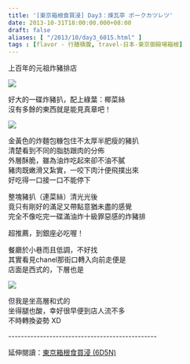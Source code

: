 ```yaml
---
title: '[東京箱根食買浸] Day3：煉瓦亭 ポークカツレツ'
date: 2013-10-31T18:00:00.000+08:00
draft: false
aliases: [ "/2013/10/day3_6015.html" ]
tags : [flavor - 行膳積腹, travel-日本-東京御殿場箱根]
---
```


上百年的元祖炸豬排店  

![](/images/tokyo3h1.jpg)

好大的一碟炸豬扒，配上綠葉：椰菜絲  
沒有多餘的東西就是能見真章吧！  

![](/images/tokyo3h.jpg)

金黃色的炸麵包糠包住不太厚半肥瘦的豬扒  
清楚看到不同的脂肪跟肉的分佈  
外層酥脆，雖為油炸吃起來卻不油不膩  
豬肉既嫩滑又紮實，一咬下肉汁便飛撲出來  
好吃得一口接一口不能停下  
  
整塊豬扒（連菜絲）清光光後  
竟只有剛好的滿足又帶點意猶未盡的感覺  
完全不像吃完一碟滿油炸十級罪惡感的炸豬排  
  
超推薦，到銀座必吃喔！  
  
  
餐廳於小巷而且低調，不好找  
其實看見chanel那街口轉入向前走便是  
店面是西式的，下層也是  

![](/images/tokyo3h2.jpg)

但我是坐高層和式的  
坐得腿也酸，幸好很早便到店人流不多  
不時轉換姿勢 XD  
  
\-----------------------------------------------  
  
延伸閱讀：[東京箱根食買浸 (6D5N)](https://hidie.net/tokyo6d5n/)
